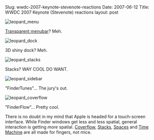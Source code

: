 Slug: wwdc-2007-keynote-stevenote-reactions
Date: 2007-06-12
Title: WWDC 2007 Keynote (Stevenote) reactions
layout: post

<img alt="leopard_menu" class="at-xid-6a010534988cd3970b0120a5b36975970c" src="https://steveivy.typepad.com/.a/6a010534988cd3970b0120a5b36975970c-pi" />

[Transparent menubar](http://www.apple.com/macosx/leopard/features/desktop.html)? Meh.

<img alt="leopard_dock" class="at-xid-6a010534988cd3970b0120a5b36980970c" src="https://steveivy.typepad.com/.a/6a010534988cd3970b0120a5b36980970c-pi" />

3D shiny dock? Meh.

<img alt="leopard_stacks" class="at-xid-6a010534988cd3970b0120a5b36988970c" src="https://steveivy.typepad.com/.a/6a010534988cd3970b0120a5b36988970c-pi" />

Stacks? WAY COOL DO WANT.

<img alt="leopard_sidebar" class="at-xid-6a010534988cd3970b0120a5b3698e970c" src="https://steveivy.typepad.com/.a/6a010534988cd3970b0120a5b3698e970c-pi" />

&quot;FinderTunes&quot;... The jury&#39;s out.

<img alt="leopard_coverflow" class="at-xid-6a010534988cd3970b0120a5b36996970c" src="https://steveivy.typepad.com/.a/6a010534988cd3970b0120a5b36996970c-pi" />

&quot;FinderFlow&quot;... Pretty cool.

There is no doubt in my mind that Apple is headed for a touch-screen interface. While Finder windows get less and less spatial, general interaction is getting *more* spatial. [Coverflow](http://www.apple.com/macosx/leopard/features/desktop.html), [Stacks](http://www.apple.com/macosx/leopard/features/desktop.html), [Spaces](http://www.apple.com/macosx/leopard/features/spaces.html) and [Time Machine](http://www.apple.com/macosx/leopard/features/timemachine.html) are all made for fingers, not mice.

